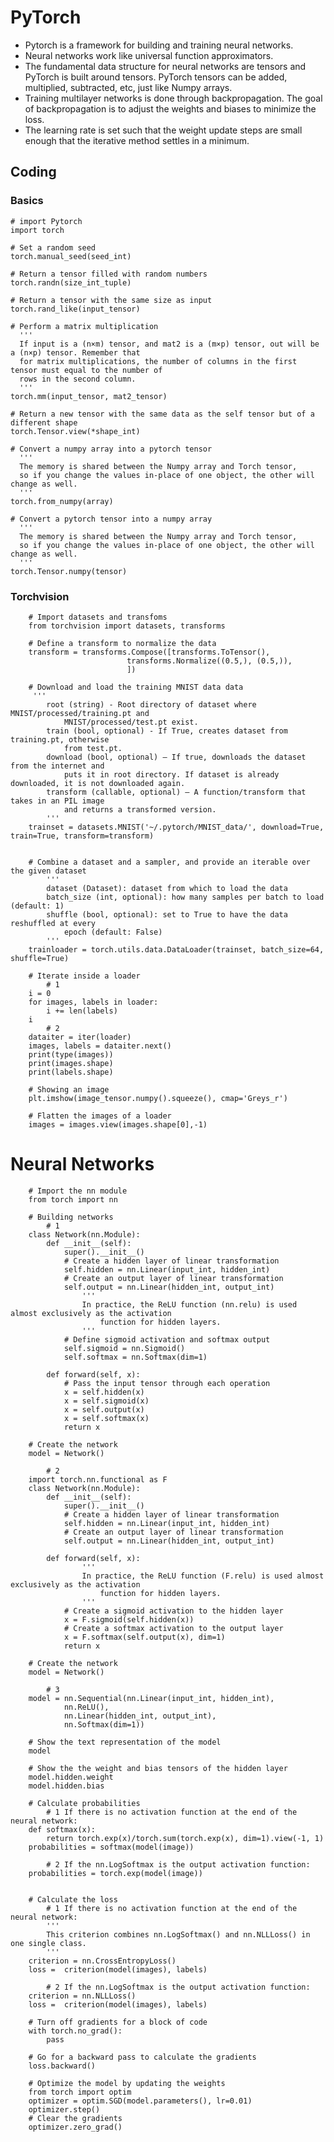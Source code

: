 # PyTorch
- Pytorch is a framework for building and training neural networks. 
- Neural networks work like universal function approximators. 
- The fundamental data structure for neural networks are tensors and PyTorch is built around tensors. PyTorch tensors can be added, multiplied, subtracted, etc, just like Numpy arrays. 
- Training multilayer networks is done through backpropagation. The goal of backpropagation is to adjust the weights and biases to minimize the loss.
- The learning rate  is set such that the weight update steps are small enough that the iterative method settles in a minimum.


## Coding 
### Basics 
    # import Pytorch 
    import torch
    
    # Set a random seed 
    torch.manual_seed(seed_int)
    
    # Return a tensor filled with random numbers
    torch.randn(size_int_tuple)
    
    # Return a tensor with the same size as input
    torch.rand_like(input_tensor)
    
    # Perform a matrix multiplication
      '''
      If input is a (n×m) tensor, and mat2 is a (m×p) tensor, out will be a (n×p) tensor. Remember that
      for matrix multiplications, the number of columns in the first tensor must equal to the number of
      rows in the second column.
      '''
    torch.mm(input_tensor, mat2_tensor)
    
    # Return a new tensor with the same data as the self tensor but of a different shape
    torch.Tensor.view(*shape_int)
    
    # Convert a numpy array into a pytorch tensor 
      '''
      The memory is shared between the Numpy array and Torch tensor, 
      so if you change the values in-place of one object, the other will change as well.
      '''
    torch.from_numpy(array)
    
    # Convert a pytorch tensor into a numpy array 
      '''
      The memory is shared between the Numpy array and Torch tensor, 
      so if you change the values in-place of one object, the other will change as well.
      '''
    torch.Tensor.numpy(tensor)
  
### Torchvision
        # Import datasets and transfoms 
        from torchvision import datasets, transforms
        
        # Define a transform to normalize the data
        transform = transforms.Compose([transforms.ToTensor(),
                              transforms.Normalize((0.5,), (0.5,)),
                              ])
                              
        # Download and load the training MNIST data data
         '''
            root (string) - Root directory of dataset where MNIST/processed/training.pt and
                MNIST/processed/test.pt exist.
            train (bool, optional) - If True, creates dataset from training.pt, otherwise 
                from test.pt.
            download (bool, optional) – If true, downloads the dataset from the internet and
                puts it in root directory. If dataset is already downloaded, it is not downloaded again.
            transform (callable, optional) – A function/transform that takes in an PIL image
                and returns a transformed version.
            '''
        trainset = datasets.MNIST('~/.pytorch/MNIST_data/', download=True, train=True, transform=transform)
           
            
        # Combine a dataset and a sampler, and provide an iterable over the given dataset
            '''
            dataset (Dataset): dataset from which to load the data
            batch_size (int, optional): how many samples per batch to load (default: 1)
            shuffle (bool, optional): set to True to have the data reshuffled at every 
                epoch (default: False)
            '''
        trainloader = torch.utils.data.DataLoader(trainset, batch_size=64, shuffle=True)
        
        # Iterate inside a loader 
            # 1
        i = 0
        for images, labels in loader:
            i += len(labels)
        i
            # 2
        dataiter = iter(loader)
        images, labels = dataiter.next()
        print(type(images))
        print(images.shape)
        print(labels.shape)
        
        # Showing an image 
        plt.imshow(image_tensor.numpy().squeeze(), cmap='Greys_r')
        
        # Flatten the images of a loader 
        images = images.view(images.shape[0],-1)
   # Neural Networks
        # Import the nn module 
        from torch import nn
        
        # Building networks
            # 1
        class Network(nn.Module):
            def __init__(self):
                super().__init__()
                # Create a hidden layer of linear transformation
                self.hidden = nn.Linear(input_int, hidden_int)
                # Create an output layer of linear transformation
                self.output = nn.Linear(hidden_int, output_int)
                    '''
                    In practice, the ReLU function (nn.relu) is used almost exclusively as the activation
                        function for hidden layers.
                    '''
                # Define sigmoid activation and softmax output 
                self.sigmoid = nn.Sigmoid()
                self.softmax = nn.Softmax(dim=1)
                
            def forward(self, x):
                # Pass the input tensor through each operation
                x = self.hidden(x)
                x = self.sigmoid(x)
                x = self.output(x)
                x = self.softmax(x)
                return x
                
        # Create the network 
        model = Network()
        
            # 2 
        import torch.nn.functional as F
        class Network(nn.Module):
            def __init__(self):
                super().__init__()
                # Create a hidden layer of linear transformation
                self.hidden = nn.Linear(input_int, hidden_int)
                # Create an output layer of linear transformation
                self.output = nn.Linear(hidden_int, output_int)
       
            def forward(self, x):
                    '''
                    In practice, the ReLU function (F.relu) is used almost exclusively as the activation
                        function for hidden layers.
                    '''
                # Create a sigmoid activation to the hidden layer
                x = F.sigmoid(self.hidden(x))
                # Create a softmax activation to the output layer
                x = F.softmax(self.output(x), dim=1)
                return x
                
        # Create the network 
        model = Network()
        
            # 3
        model = nn.Sequential(nn.Linear(input_int, hidden_int),
                nn.ReLU(),
                nn.Linear(hidden_int, output_int),
                nn.Softmax(dim=1))
        
        # Show the text representation of the model
        model 
        
        # Show the the weight and bias tensors of the hidden layer
        model.hidden.weight
        model.hidden.bias
        
        # Calculate probabilities 
            # 1 If there is no activation function at the end of the neural network: 
        def softmax(x):
            return torch.exp(x)/torch.sum(torch.exp(x), dim=1).view(-1, 1)
        probabilities = softmax(model(image))
        
            # 2 If the nn.LogSoftmax is the output activation function: 
        probabilities = torch.exp(model(image))

        
        # Calculate the loss
            # 1 If there is no activation function at the end of the neural network: 
            '''
            This criterion combines nn.LogSoftmax() and nn.NLLLoss() in one single class.
            '''
        criterion = nn.CrossEntropyLoss()
        loss =  criterion(model(images), labels)
        
            # 2 If the nn.LogSoftmax is the output activation function: 
        criterion = nn.NLLLoss()
        loss =  criterion(model(images), labels)
        
        # Turn off gradients for a block of code
        with torch.no_grad():
            pass
            
        # Go for a backward pass to calculate the gradients
        loss.backward()
        
        # Optimize the model by updating the weights 
        from torch import optim
        optimizer = optim.SGD(model.parameters(), lr=0.01)
        optimizer.step()
        # Clear the gradients
        optimizer.zero_grad()


        

        
        
        
        

        
             

        
        
        
        
        
        
            

